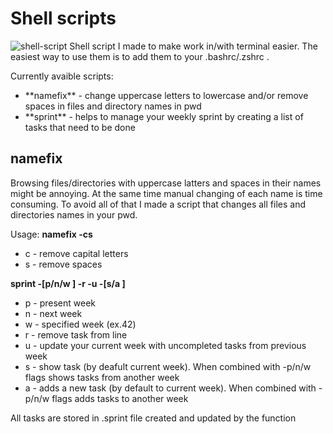 # Shell scripts
![shell-script]({https://img.shields.io/badge/Shell_Script-121011?style=for-the-badge&logo=gnu-bash&logoColor=white})
Shell script I made to make work in/with terminal easier. The easiest way to use them is to add them to your .bashrc/.zshrc .

Currently avaible scripts:
<ul>
<li> **namefix** - change uppercase letters to lowercase and/or remove spaces in files and directory names in pwd </li>
<li> **sprint** - helps to manage your weekly sprint by creating a list of tasks that need to be done </li>
</ul>

## namefix

Browsing files/directories with uppercase latters and spaces in their names might be annoying. At the same time manual changing of each name is time consuming. To avoid all of that I made a script that changes all files and directories names in your pwd.

Usage:
**namefix -cs**
* c - remove capital letters
* s - remove spaces

**sprint -[p/n/w <week number>] -r <line> -u -[s/a <task>]**
* p - present week
* n - next week
* w - specified week (ex.42)
* r - remove task from line
* u - update your current week with uncompleted tasks from previous week
* s - show task (by deafult current week). When combined with -p/n/w flags shows tasks from another week
* a - adds a new task (by default to current week). When combined with -p/n/w flags adds tasks to another week

All tasks are stored in .sprint file created and updated by the function
